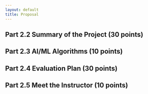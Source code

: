 ```yaml
---
layout: default
title: Proposal
---
```


## Part 2.2 Summary of the Project (30 points)

## Part 2.3 AI/ML Algorithms (10 points)

## Part 2.4 Evaluation Plan (30 points)

## Part 2.5 Meet the Instructor (10 points)